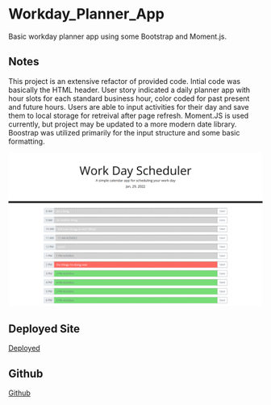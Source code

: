 # Workday_Planner_App
Basic workday planner app using some Bootstrap and Moment.js.

## Notes
This project is an extensive refactor of provided code.  Intial code was basically the HTML header.  User story indicated a daily planner app with hour slots for each standard business hour, color coded for past present and future hours.  Users are able to input activities for their day and save them to local storage for retreival after page refresh.
Moment.JS is used currently, but project may be updated to a more modern date library.  Boostrap was utilized primarily for the input structure and some basic formatting.

![Activities](./Assets/images/screenshot.png)

## Deployed Site

[Deployed](https://danielmrva.github.io/Workday_Planner_App)

## Github

[Github](https://github.com/DanielMrva/Workday_Planner_App)
